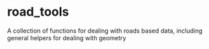 # road_tools
A collection of functions for dealing with roads based data, including general helpers for dealing with geometry
